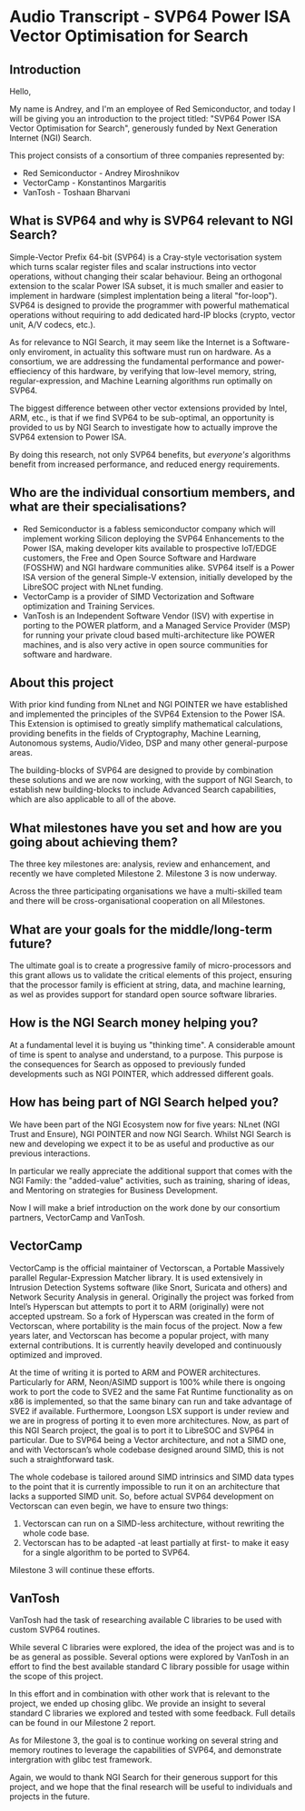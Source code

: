 # Audio Transcript - SVP64 Power ISA Vector Optimisation for Search

## Introduction

Hello,

My name is Andrey, and I'm an employee of Red Semiconductor, and today I will be giving you an introduction to the project titled:
"SVP64 Power ISA Vector Optimisation for Search",
generously funded by Next Generation Internet (NGI) Search.

This project consists of a consortium of three companies represented by:

 - Red Semiconductor - Andrey Miroshnikov
 - VectorCamp - Konstantinos Margaritis
 - VanTosh - Toshaan Bharvani

## What is SVP64 and why is SVP64 relevant to NGI Search?

Simple-Vector Prefix 64-bit (SVP64) is a Cray-style vectorisation system which
turns scalar register files and scalar instructions into vector operations,
without changing their scalar behaviour. Being an orthogonal extension to the
scalar Power ISA subset, it is much smaller and easier to implement in
hardware (simplest implentation being a literal "for-loop"). SVP64 is
designed to provide the programmer with powerful mathematical operations
without requiring to add dedicated hard-IP blocks (crypto, vector unit, A/V
codecs, etc.).

As for relevance to NGI Search, it may seem like the Internet is a
Software-only enviroment, in actuality this software must run on hardware.
As a consortium, we are addressing the fundamental performance and
power-effieciency of this hardware, by verifying that low-level memory,
string, regular-expression, and Machine Learning algorithms run optimally
on SVP64.

The biggest difference between other vector extensions provided by Intel,
ARM, etc., is that if we find SVP64 to be sub-optimal, an opportunity is
provided to us by NGI Search to investigate how to actually improve the
SVP64 extension to Power ISA.

By doing this research, not only SVP64 benefits, but *everyone's* algorithms
benefit from increased performance, and reduced energy requirements.

## Who are the individual consortium members, and what are their specialisations?

  - Red Semiconductor is a fabless semiconductor company which will implement
  working Silicon deploying the SVP64 Enhancements to the Power ISA, making
  developer kits available to prospective IoT/EDGE customers, the Free and
  Open Source Software and Hardware (FOSSHW) and NGI hardware communities
  alike. SVP64 itself is a Power ISA version of the general Simple-V
  extension, initially developed by the LibreSOC project with NLnet funding.
  - VectorCamp is a provider of SIMD Vectorization and Software optimization
  and Training Services.
  - VanTosh is an Independent Software Vendor (ISV) with expertise in porting
  to the POWER platform, and a Managed Service Provider (MSP) for running
  your private cloud based multi-architecture like POWER machines, and is
  also very active in open source communities for software and hardware.

## About this project

With prior kind funding from NLnet and NGI POINTER we have established
and implemented the principles of the SVP64 Extension to the Power ISA.
This Extension is optimised to greatly simplify mathematical calculations,
providing benefits in the fields of Cryptography, Machine Learning,
Autonomous systems, Audio/Video, DSP and many other general-purpose areas.
 
The building-blocks of SVP64 are designed to provide by combination these
solutions and we are now working, with the support of NGI Search, to
establish new building-blocks to include Advanced Search capabilities,
which are also applicable to all of the above.

## What milestones have you set and how are you going about achieving them?

The three key milestones are: analysis, review and enhancement,
and recently we have completed Milestone 2. Milestone 3 is now underway.

Across the three participating organisations we have a multi-skilled
team and there will be cross-organisational cooperation on all Milestones.

## What are your goals for the middle/long-term future?

The ultimate goal is to create a progressive family of micro-processors
and this grant allows us to validate the critical elements of this
project, ensuring that the processor family is efficient at string,
data, and machine learning, as wel as provides support for standard open
source software libraries.

## How is the NGI Search money helping you?

At a fundamental level it is buying us "thinking time".
A considerable amount of time is spent to analyse and understand,
to a purpose. This purpose is the consequences for Search as
opposed to previously funded developments such as NGI POINTER,
which addressed different goals.

## How has being part of NGI Search helped you?

We have been part of the NGI Ecosystem now for five years:
NLnet (NGI Trust and Ensure), NGI POINTER and now NGI Search.
Whilst NGI Search is new and developing we expect it to be as
useful and productive as our previous interactions.

In particular we really appreciate the additional support that
comes with the NGI Family: the "added-value" activities, such
as training, sharing of ideas, and Mentoring on strategies for
Business Development.

Now I will make a brief introduction on the work done by our consortium
partners, VectorCamp and VanTosh.

## VectorCamp

VectorCamp is the official maintainer of Vectorscan, a Portable Massively
parallel Regular-Expression Matcher library. It is used extensively in
Intrusion Detection Systems software (like Snort, Suricata and others)
and Network Security Analysis in general. Originally the project was forked
from Intel’s Hyperscan but attempts to port it to ARM (originally) were not
accepted upstream. So a fork of Hyperscan was created in the form of
Vectorscan, where portability is the main focus of the project.
Now a few years later, and Vectorscan has become a popular project,
with many external contributions. It is currently heavily developed and
continuously optimized and improved.

At the time of writing it is ported
to ARM and POWER architectures. Particularly for ARM, Neon/ASIMD support
is 100% while there is ongoing work to port the code to SVE2 and
the same Fat Runtime functionality as on x86 is implemented,
so that the same binary can run and take advantage of SVE2 if available.
Furthermore, Loongson LSX support is under review and we are in progress of
porting it to even more architectures.
Now, as part of this NGI Search project, the goal is to port it to LibreSOC
and SVP64 in particular. Due to SVP64 being a Vector architecture,
and not a SIMD one, and with Vectorscan’s whole codebase designed around SIMD,
this is not such a straightforward task.

The whole codebase is tailored around SIMD intrinsics and SIMD data types to
the point that it is currently impossible to run it on an architecture that
lacks a supported SIMD unit. So, before actual SVP64 development on Vectorscan
can even begin, we have to ensure two things:

1. Vectorscan can run on a SIMD-less architecture, without rewriting
   the whole code base.
2. Vectorscan has to be adapted -at least partially at first- to make it easy
   for a single algorithm to be ported to SVP64.

Milestone 3 will continue these efforts.

## VanTosh

VanTosh had the task of researching available C libraries to be used with
custom SVP64 routines.

While several C libraries were explored, the idea of the project was and is
to be as general as possible. Several options were explored by VanTosh in an
effort to find the best available standard C library possible
for usage within the scope of this project.

In this effort and in combination with other work that is relevant to
the project, we ended up chosing glibc. We provide an insight to several
standard C libraries we explored and tested with some feedback. Full details
can be found in our Milestone 2 report.

As for Milestone 3, the goal is to continue working on several string and
memory routines to leverage the capabilities of SVP64, and demonstrate intergration with glibc test framework.

Again, we would to thank NGI Search for their generous support for
this project, and we hope that the final research will be useful to individuals
and projects in the future.
